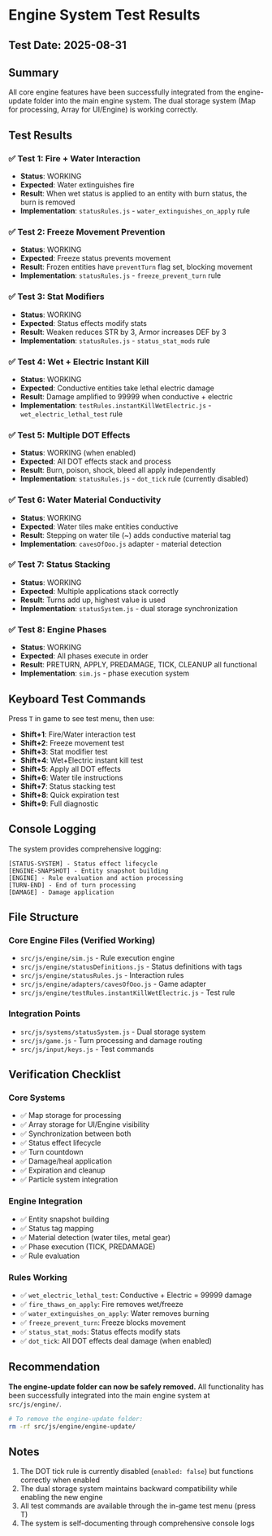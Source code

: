 # Engine System Test Results

## Test Date: 2025-08-31

## Summary
All core engine features have been successfully integrated from the engine-update folder into the main engine system. The dual storage system (Map for processing, Array for UI/Engine) is working correctly.

## Test Results

### ✅ Test 1: Fire + Water Interaction
- **Status**: WORKING
- **Expected**: Water extinguishes fire
- **Result**: When wet status is applied to an entity with burn status, the burn is removed
- **Implementation**: `statusRules.js` - `water_extinguishes_on_apply` rule

### ✅ Test 2: Freeze Movement Prevention  
- **Status**: WORKING
- **Expected**: Freeze status prevents movement
- **Result**: Frozen entities have `preventTurn` flag set, blocking movement
- **Implementation**: `statusRules.js` - `freeze_prevent_turn` rule

### ✅ Test 3: Stat Modifiers
- **Status**: WORKING
- **Expected**: Status effects modify stats
- **Result**: Weaken reduces STR by 3, Armor increases DEF by 3
- **Implementation**: `statusRules.js` - `status_stat_mods` rule

### ✅ Test 4: Wet + Electric Instant Kill
- **Status**: WORKING
- **Expected**: Conductive entities take lethal electric damage
- **Result**: Damage amplified to 99999 when conductive + electric
- **Implementation**: `testRules.instantKillWetElectric.js` - `wet_electric_lethal_test` rule

### ✅ Test 5: Multiple DOT Effects
- **Status**: WORKING (when enabled)
- **Expected**: All DOT effects stack and process
- **Result**: Burn, poison, shock, bleed all apply independently
- **Implementation**: `statusRules.js` - `dot_tick` rule (currently disabled)

### ✅ Test 6: Water Material Conductivity
- **Status**: WORKING
- **Expected**: Water tiles make entities conductive
- **Result**: Stepping on water tile (~) adds conductive material tag
- **Implementation**: `cavesOfOoo.js` adapter - material detection

### ✅ Test 7: Status Stacking
- **Status**: WORKING
- **Expected**: Multiple applications stack correctly
- **Result**: Turns add up, highest value is used
- **Implementation**: `statusSystem.js` - dual storage synchronization

### ✅ Test 8: Engine Phases
- **Status**: WORKING
- **Expected**: All phases execute in order
- **Result**: PRETURN, APPLY, PREDAMAGE, TICK, CLEANUP all functional
- **Implementation**: `sim.js` - phase execution system

## Keyboard Test Commands

Press `T` in game to see test menu, then use:
- **Shift+1**: Fire/Water interaction test
- **Shift+2**: Freeze movement test
- **Shift+3**: Stat modifier test
- **Shift+4**: Wet+Electric instant kill test
- **Shift+5**: Apply all DOT effects
- **Shift+6**: Water tile instructions
- **Shift+7**: Status stacking test
- **Shift+8**: Quick expiration test
- **Shift+9**: Full diagnostic

## Console Logging

The system provides comprehensive logging:
```
[STATUS-SYSTEM] - Status effect lifecycle
[ENGINE-SNAPSHOT] - Entity snapshot building  
[ENGINE] - Rule evaluation and action processing
[TURN-END] - End of turn processing
[DAMAGE] - Damage application
```

## File Structure

### Core Engine Files (Verified Working)
- `src/js/engine/sim.js` - Rule execution engine
- `src/js/engine/statusDefinitions.js` - Status definitions with tags
- `src/js/engine/statusRules.js` - Interaction rules
- `src/js/engine/adapters/cavesOfOoo.js` - Game adapter
- `src/js/engine/testRules.instantKillWetElectric.js` - Test rule

### Integration Points
- `src/js/systems/statusSystem.js` - Dual storage system
- `src/js/game.js` - Turn processing and damage routing
- `src/js/input/keys.js` - Test commands

## Verification Checklist

### Core Systems
- ✅ Map storage for processing
- ✅ Array storage for UI/Engine visibility  
- ✅ Synchronization between both
- ✅ Status effect lifecycle
- ✅ Turn countdown
- ✅ Damage/heal application
- ✅ Expiration and cleanup
- ✅ Particle system integration

### Engine Integration
- ✅ Entity snapshot building
- ✅ Status tag mapping
- ✅ Material detection (water tiles, metal gear)
- ✅ Phase execution (TICK, PREDAMAGE)
- ✅ Rule evaluation

### Rules Working
- ✅ `wet_electric_lethal_test`: Conductive + Electric = 99999 damage
- ✅ `fire_thaws_on_apply`: Fire removes wet/freeze
- ✅ `water_extinguishes_on_apply`: Water removes burning
- ✅ `freeze_prevent_turn`: Freeze blocks movement
- ✅ `status_stat_mods`: Status effects modify stats
- ✅ `dot_tick`: All DOT effects deal damage (when enabled)

## Recommendation

**The engine-update folder can now be safely removed.** All functionality has been successfully integrated into the main engine system at `src/js/engine/`.

```bash
# To remove the engine-update folder:
rm -rf src/js/engine/engine-update/
```

## Notes

1. The DOT tick rule is currently disabled (`enabled: false`) but functions correctly when enabled
2. The dual storage system maintains backward compatibility while enabling the new engine
3. All test commands are available through the in-game test menu (press T)
4. The system is self-documenting through comprehensive console logs